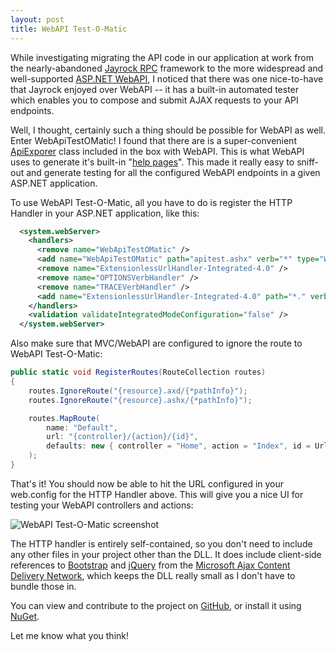 ```yaml
---
layout: post
title: WebAPI Test-O-Matic
---
```


While investigating migrating the API code in our application at work from the nearly-abandoned [Jayrock RPC](https://code.google.com/archive/p/jayrock/) framework to the more widespread and well-supported [ASP.NET WebAPI](https://www.asp.net/web-api), I noticed that there was one nice-to-have that Jayrock enjoyed over WebAPI -- it has a built-in automated tester which enables you to compose and submit AJAX requests to your API endpoints.

Well, I thought, certainly such a thing should be possible for WebAPI as well. Enter WebApiTestOMatic! I found that there are is a super-convenient [ApiExporer](https://msdn.microsoft.com/en-us/library/system.web.http.description.apiexplorer(v=vs.118).aspx) class included in the box with WebAPI. This is what WebAPI uses to generate it's built-in "[help pages](https://docs.microsoft.com/en-us/aspnet/web-api/overview/getting-started-with-aspnet-web-api/creating-api-help-pages)". This made it really easy to sniff-out and generate testing for all the configured WebAPI endpoints in a given ASP.NET application.

To use WebAPI Test-O-Matic, all you have to do is register the HTTP Handler in your ASP.NET application, like this:
```xml
  <system.webServer>
    <handlers>
      <remove name="WebApiTestOMatic" />
      <add name="WebApiTestOMatic" path="apitest.ashx" verb="*" type="WebApiTestOMatic.Handler, WebApiTestOMatic" />
      <remove name="ExtensionlessUrlHandler-Integrated-4.0" />
      <remove name="OPTIONSVerbHandler" />
      <remove name="TRACEVerbHandler" />
      <add name="ExtensionlessUrlHandler-Integrated-4.0" path="*." verb="*" type="System.Web.Handlers.TransferRequestHandler" preCondition="integratedMode,runtimeVersionv4.0" />
    </handlers>
    <validation validateIntegratedModeConfiguration="false" />
  </system.webServer>
```

Also make sure that MVC/WebAPI are configured to ignore the route to WebAPI Test-O-Matic:
```csharp
public static void RegisterRoutes(RouteCollection routes)
{
    routes.IgnoreRoute("{resource}.axd/{*pathInfo}");
    routes.IgnoreRoute("{resource}.ashx/{*pathInfo}");

    routes.MapRoute(
        name: "Default",
        url: "{controller}/{action}/{id}",
        defaults: new { controller = "Home", action = "Index", id = UrlParameter.Optional }
    );
}
```

That's it! You should now be able to hit the URL configured in your web.config for the HTTP Handler above. This will give you a nice UI for testing your WebAPI controllers and actions:

![WebAPI Test-O-Matic screenshot](https://raw.githubusercontent.com/bradwestness/WebApiTestOMatic/master/assets/screenshot.png "WebAPI Test-O-Matic Screenshot")

The HTTP handler is entirely self-contained, so you don't need to include any other files in your project other than the DLL. It does include client-side references to [Bootstrap](http://getbootstrap.com/) and [jQuery](http://jquery.com/) from the [Microsoft Ajax Content Delivery Network](https://docs.microsoft.com/en-us/aspnet/ajax/cdn/overview), which keeps the DLL really small as I don't have to bundle those in.

You can view and contribute to the project on [GitHub](https://github.com/bradwestness/WebApiTestOMatic), or install it using [NuGet](https://www.nuget.org/packages/WebApiTestOMatic/).

Let me know what you think!